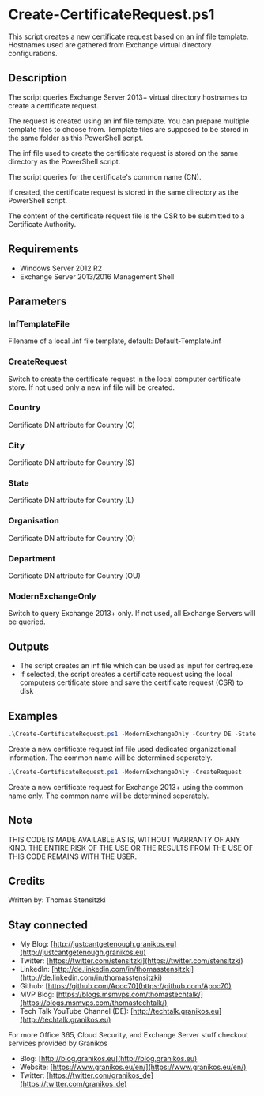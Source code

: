 # Create-CertificateRequest.ps1

This script creates a new certificate request based on an inf file template. Hostnames used are gathered from Exchange virtual directory configurations.

## Description

The script queries Exchange Server 2013+ virtual directory hostnames to create a certificate request.

The request is created using an inf file template. You can prepare multiple template files to choose from.
Template files are supposed to be stored in the same folder as this PowerShell script.

The inf file used to create the certificate request is stored on the same directory as the PowerShell script.

The script queries for the certificate's common name (CN).

If created, the certificate request is stored in the same directory as the PowerShell script.

The content of the certificate request file is the CSR to be submitted to a Certificate Authority.

## Requirements

- Windows Server 2012 R2
- Exchange Server 2013/2016 Management Shell

## Parameters

### InfTemplateFile

Filename of a local .inf file template, default: Default-Template.inf

### CreateRequest

Switch to create the certificate request in the local computer certificate store. If not used only a new inf file will be created.

### Country

Certificate DN attribute for Country (C)

### City

Certificate DN attribute for Country (S)

### State

Certificate DN attribute for Country (L)

### Organisation

Certificate DN attribute for Country (O)

### Department

Certificate DN attribute for Country (OU)

### ModernExchangeOnly

Switch to query Exchange 2013+ only. If not used, all Exchange Servers will be queried.

## Outputs

- The script creates an inf file which can be used as input for certreq.exe
- If selected, the script creates a certificate request using the local computers certificate store and save the certificate request (CSR) to disk

## Examples

``` PowerShell
.\Create-CertificateRequest.ps1 -ModernExchangeOnly -Country DE -State NW -City Hueckelhoven -Organisation Varuna -Department IT
```

Create a new certificate request inf file used dedicated organizational information. The common name will be determined seperately.

``` PowerShell
.\Create-CertificateRequest.ps1 -ModernExchangeOnly -CreateRequest
```

Create a new certificate request for Exchange 2013+ using the common name only. The common name will be determined seperately.

## Note

THIS CODE IS MADE AVAILABLE AS IS, WITHOUT WARRANTY OF ANY KIND. THE ENTIRE
RISK OF THE USE OR THE RESULTS FROM THE USE OF THIS CODE REMAINS WITH THE USER.

## Credits

Written by: Thomas Stensitzki

## Stay connected

- My Blog: [http://justcantgetenough.granikos.eu](http://justcantgetenough.granikos.eu)
- Twitter: [https://twitter.com/stensitzki](https://twitter.com/stensitzki)
- LinkedIn: [http://de.linkedin.com/in/thomasstensitzki](http://de.linkedin.com/in/thomasstensitzki)
- Github: [https://github.com/Apoc70](https://github.com/Apoc70)
- MVP Blog: [https://blogs.msmvps.com/thomastechtalk/](https://blogs.msmvps.com/thomastechtalk/)
- Tech Talk YouTube Channel (DE): [http://techtalk.granikos.eu](http://techtalk.granikos.eu)

For more Office 365, Cloud Security, and Exchange Server stuff checkout services provided by Granikos

- Blog: [http://blog.granikos.eu](http://blog.granikos.eu)
- Website: [https://www.granikos.eu/en/](https://www.granikos.eu/en/)
- Twitter: [https://twitter.com/granikos_de](https://twitter.com/granikos_de)